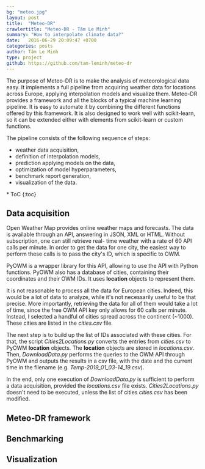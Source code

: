 ```yaml
---
bg: "meteo.jpg"
layout: post
title:  "Meteo-DR"
crawlertitle: "Meteo-DR - Tâm Le Minh"
summary: "How to interpolate climate data?"
date:   2016-06-29 20:09:47 +0700
categories: posts
author: Tâm Le Minh
type: project
github: https://github.com/tam-leminh/meteo-dr
---
```


The purpose of Meteo-DR is to make the analysis of meteorological data easy. It implements a 
full pipeline from acquiring weather data for locations across Europe, applying interpolation 
models and visualize them. Meteo-DR provides a framework and all the blocks of a typical machine 
learning pipeline. It is easy to automate it by combining the different functions offered by this 
framework. It is also designed to work well with scikit-learn, so it can be extended either with 
elements from scikit-learn or custom functions.

The pipeline consists of the following sequence of steps:
- weather data acquisition,
- definition of interpolation models,
- prediction applying models on the data,
- optimization of model hyperparameters,
- benchmark report generation,
- visualization of the data.

<p/>
* ToC
{:toc}

## Data acquisition

Open Weather Map provides online weather maps and forecasts. The data is available through 
an API, answering in JSON, XML or HTML. Without subscription, one can still retrieve real-
time weather with a rate of 60 API calls per minute. In order to get the data for one city, 
the easiest way to perform these calls is to pass the city's ID, which is specific to OWM.

PyOWM is a wrapper library for this API, allowing to use the API with Python functions. PyOWM 
also has a database of cities, containing their coordinates and their OWM IDs. It uses 
**location** objects to represent them. 

It is not reasonable to process all the data for European cities. Indeed, this would be a lot 
of data to analyze, while it's not necessarily useful to be that precise. More importantly, 
retrieving the data for all of them would take a lot of time, since the free OWM API key only 
allows for 60 calls per minute. Instead, I selected a handful of cities spread across the 
continent (~1000). These cities are listed in the *cities.csv* file.

The next step is to build up the list of IDs associated with these cities. For that, the script 
*Cities2Locations.py* converts the entries from *cities.csv* to PyOWM **location** objects. The 
**location** objects are stored in *locations.csv*. Then, *DownloadData.py* performs the queries 
to the OWM API through PyOWM and outputs the results in a csv file, with the date and the current 
time in the filename (e.g. *Temp-2019_01_03-14_19.csv*).

In the end, only one execution of *DownloadData.py* is sufficient to perform a data acquisition, 
provided the *locations.csv* file exists. *Cities2Locations.py* doesn't need to be executed, 
unless the list of cities *cities.csv* has been modified.

## Meteo-DR framework

## Benchmarking

## Visualization